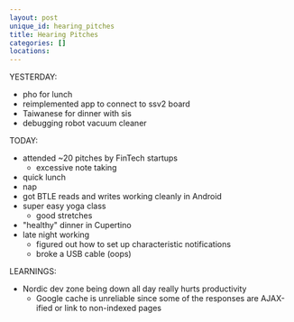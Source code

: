 ```yaml
---
layout: post
unique_id: hearing_pitches
title: Hearing Pitches
categories: []
locations: 
---
```


YESTERDAY:
* pho for lunch
* reimplemented app to connect to ssv2 board
* Taiwanese for dinner with sis
* debugging robot vacuum cleaner

TODAY:
* attended ~20 pitches by FinTech startups
  * excessive note taking
* quick lunch
* nap
* got BTLE reads and writes working cleanly in Android
* super easy yoga class
  * good stretches
* "healthy" dinner in Cupertino
* late night working
  * figured out how to set up characteristic notifications
  * broke a USB cable (oops)

LEARNINGS:
* Nordic dev zone being down all day really hurts productivity
  * Google cache is unreliable since some of the responses are AJAX-ified or link to non-indexed pages

